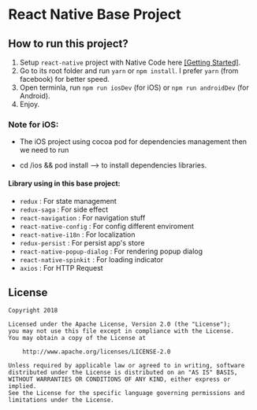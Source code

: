 # React Native Base Project

## How to run this project? 

1. Setup `react-native` project with Native Code here [[Getting Started]](http://facebook.github.io/react-native/docs/getting-started.html).
2. Go to its root folder and run `yarn` or `npm install`. I prefer `yarn` (from facebook) for better speed.
3. Open terminla, run `npm run iosDev` (for iOS) or `npm run androidDev` (for Android).
4. Enjoy.

### Note for iOS:
- The iOS project using cocoa pod for dependencies management then we need to run
+ cd /ios && pod install --> to install dependencies libraries.

#### Library using in this base project:
- `redux` : For state management
- `redux-saga` : For side effect
- `react-navigation` : For navigation stuff
- `react-native-config` : For config different enviroment
- `react-native-i18n` : For localization
- `redux-persist` : For persist app's store
- `react-native-popup-dialog` : For rendering popup dialog
- `react-native-spinkit` : For loading indicator
- `axios` : For HTTP Request

## License

    Copyright 2018

    Licensed under the Apache License, Version 2.0 (the "License");
    you may not use this file except in compliance with the License.
    You may obtain a copy of the License at

        http://www.apache.org/licenses/LICENSE-2.0

    Unless required by applicable law or agreed to in writing, software
    distributed under the License is distributed on an "AS IS" BASIS,
    WITHOUT WARRANTIES OR CONDITIONS OF ANY KIND, either express or implied.
    See the License for the specific language governing permissions and
    limitations under the License.